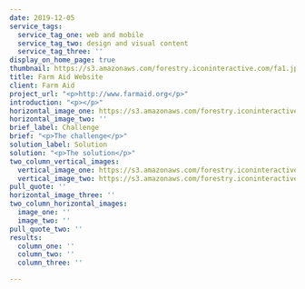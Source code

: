 ```yaml
---
date: 2019-12-05
service_tags:
  service_tag_one: web and mobile
  service_tag_two: design and visual content
  service_tag_three: ''
display_on_home_page: true
thumbnail: https://s3.amazonaws.com/forestry.iconinteractive.com/fa1.jpg
title: Farm Aid Website
client: Farm Aid
project_url: "<p>http://www.farmaid.org</p>"
introduction: "<p></p>"
horizontal_image_one: https://s3.amazonaws.com/forestry.iconinteractive.com/fa2b.jpg
horizontal_image_two: ''
brief_label: Challenge
brief: "<p>The challenge</p>"
solution_label: Solution
solution: "<p>The solution</p>"
two_column_vertical_images:
  vertical_image_one: https://s3.amazonaws.com/forestry.iconinteractive.com/fa4b.jpg
  vertical_image_two: https://s3.amazonaws.com/forestry.iconinteractive.com/fa3b.jpg
pull_quote: ''
horizontal_image_three: ''
two_column_horizontal_images:
  image_one: ''
  image_two: ''
pull_quote_two: ''
results:
  column_one: ''
  column_two: ''
  column_three: ''

---
```

